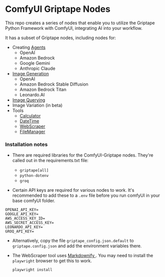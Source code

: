 # ComfyUI Griptape Nodes

This repo creates a series of nodes that enable you to utilize the Griptape Python Framework with ComfyUI, integrating AI into your workflow.

It has a subset of Griptape nodes, including nodes for:

* Creating [Agents](https://docs.griptape.ai/stable/griptape-framework/structures/agents/)
    * OpenAI
    * Amazon Bedrock 
    * Google Gemini
    * Anthropic Claude
* [Image Generation](https://docs.griptape.ai/stable/griptape-framework/structures/tasks/#image-generation-tasks)
    * OpenAI
    * Amazon Bedrock Stable Diffusion
    * Amazon Bedrock Titan
    * Leonardo.AI
* [Image Querying](https://docs.griptape.ai/stable/griptape-framework/structures/tasks/#image-query-task)
* Image Variation (in beta)
* Tools
    * [Calculator](https://docs.griptape.ai/stable/griptape-tools/official-tools/calculator/)
    * [DateTime](https://docs.griptape.ai/stable/griptape-tools/official-tools/date-time/)
    * [WebScraper](https://docs.griptape.ai/stable/griptape-tools/official-tools/web-scraper)
    * [ FileManager ](https://docs.griptape.ai/stable/griptape-tools/official-tools/web-scraper)

### Installation notes

* There are required libraries for the ComfyUI-Griptape nodes. They're called out in the requirements.txt file:
    * `griptape[all]`
    * `python-dotenv`
    * `groq`

* Certain API keys are required for various nodes to work. It's recommended to add these to a `.env` file before you run comfyUI in your base comfyUI folder.

```
OPENAI_API_KEY=
GOOGLE_API_KEY=
AWS_ACCESS_KEY_ID=
AWS_SECRET_ACCESS_KEY=
LEONARDO_API_KEY=
GROQ_API_KEY=
```

* Alternatively, copy the file `griptape_config.json.default` to `griptape.config.json` and add the environment variables there.

* The WebScraper tool uses [ Markdownify ](https://docs.griptape.ai/stable/reference/griptape/drivers/web_scraper/markdownify_web_scraper_driver/). You may need to install the `playwright` browser to get this to work. 

    ```bash
    playwright install
    ```

